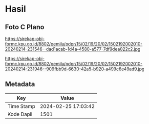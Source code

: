 # Hasil

## Foto C Plano

https://sirekap-obj-formc.kpu.go.id/8802/pemilu/pdpr/15/02/19/20/02/1502192002010-20240214-231546--dad1acab-1d4a-4580-a577-7df9dea022c2.jpg

https://sirekap-obj-formc.kpu.go.id/8802/pemilu/pdpr/15/02/19/20/02/1502192002010-20240214-231946--909fbb9d-6630-42a5-b920-a499c6e49ad9.jpg


## Metadata

| Key        | Value               |
| ---------- | ------------------- |
| Time Stamp | 2024-02-25 17:03:42 |
| Kode Dapil | 1501                |




